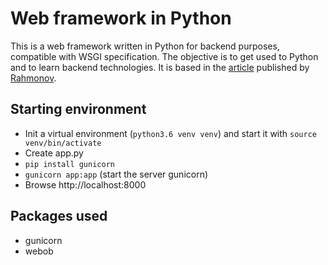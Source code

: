 # Web framework in Python
This is a web framework written in Python for backend purposes, compatible with WSGI specification. The objective is to get used to Python and to learn backend technologies.
It is based in the [article](http://rahmonov.me/posts/write-python-framework-part-one/) published by [Rahmonov](http://rahmonov.me/).

## Starting environment
* Init a virtual environment (`python3.6 venv venv`) and start it with `source venv/bin/activate`
* Create app.py
* `pip install gunicorn`
* `gunicorn app:app` (start the server gunicorn)
* Browse http://localhost:8000

## Packages used
* gunicorn
* webob
